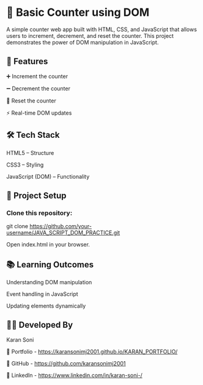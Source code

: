 # 🧮 Basic Counter using DOM

A simple counter web app built with HTML, CSS, and JavaScript that allows users to increment, decrement, and reset the counter. This project demonstrates the power of DOM manipulation in JavaScript.

## 🚀 Features

➕ Increment the counter

➖ Decrement the counter

🔄 Reset the counter

⚡ Real-time DOM updates

## 🛠️ Tech Stack

HTML5 – Structure

CSS3 – Styling

JavaScript (DOM) – Functionality


## 📂 Project Setup

### Clone this repository:

git clone https://github.com/your-username/JAVA_SCRIPT_DOM_PRACTICE.git


Open index.html in your browser.

## 📚 Learning Outcomes

Understanding DOM manipulation

Event handling in JavaScript

Updating elements dynamically

## 👨‍💻 Developed By

Karan Soni

🔗 Portfolio - https://karansonimj2001.github.io/KARAN_PORTFOLIO/

🔗 GitHub - https://github.com/karansonimj2001

🔗 LinkedIn - https://www.linkedin.com/in/karan-soni-/
